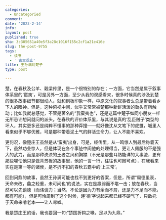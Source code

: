 ```yaml
---
categories:
  - Uncategoried
comment: 
date: '2023-2-14'
info: 
layout: post
published: true
sha: 3c305651a40e5f3a28c1016f155c2cf1a21e416e
slug: the-post-9755
tags:
  - 读书
  - ' 古文观止'
title: 王孙满对楚子
type: post

---
```

楚，在春秋及公羊、榖梁传里，是一个很特别的存在；一方面，它当然是属于叙事体系里的‘蛮夷’，可是另外一方面，至少从我的观感看来，很多时候真的涉及到楚的很多故事细节都很动人，就和刻板印象一样，中原文化的叙事者么总是带着看乡下人的眼神。但是，这种俯视中间，似乎又常常被楚那种新鲜活泼的劲头有所触动；比如我就总感觉，不管是著名的“我蛮夷也”，还是这篇中楚子如同小朋友一样无所忌讳想问就问的派头，在春秋的评价体系里，与其说是真的‘乱臣贼子’类型的坏人，其实更多还是纯粹不懂事的那种莽撞——就好像沈从文笔下的虎雏，城里人看来似乎不够优雅，可是那种带着泥土气的鲜活生命力，让人不能不喜欢。

更何况，像楚庄王虽然是从‘蛮夷’出身，可是，经传里，从一鸣惊人到最后称霸天下，虽然功业惊人，但是体现在各个事迹中间他的处理得当，更让人佩服的不是强大的武力，而是那种泱泱的王者之风和胸襟（不光是那些耳熟能详的大事迹，更有那些哪怕他只是做背景板的故事里，他的一言一行，往往也可圈可点），在我看来实在是第一等的诸侯，是不折不扣的春秋五霸中的‘上三常’。

回到问鼎的故事，虽然王孙满可能也找不到更好的答案，但是，所谓“周德虽衰，天命未改，鼎之轻重，未可问也’的说法，实在是羸弱而不堪一击；放在春秋，当然可以先谈德（而讳谈力；当然，不论是因为力有余而不屑，还是力不足而不能，都有可能），但是可怜周到了这个时候，连‘德’字说起来都已经不硬气了，只敢托于天命来啃老本——让人唏嘘。

我是楚庄王的话，我也要回一句:“楚国折钩之喙，足以为九鼎。”